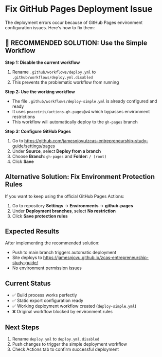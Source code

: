 # Fix GitHub Pages Deployment Issue

The deployment errors occur because of GitHub Pages environment configuration issues. Here's how to fix them:

## 🎯 RECOMMENDED SOLUTION: Use the Simple Workflow

**Step 1: Disable the current workflow**
1. Rename `.github/workflows/deploy.yml` to `.github/workflows/deploy.yml.disabled`
2. This prevents the problematic workflow from running

**Step 2: Use the working workflow**
- The file `.github/workflows/deploy-simple.yml` is already configured and ready
- It uses `peaceiris/actions-gh-pages@v4` which bypasses environment restrictions
- This workflow will automatically deploy to the `gh-pages` branch

**Step 3: Configure GitHub Pages**
1. Go to https://github.com/jamesnjovu/zcas-entrepreneurship-study-guide/settings/pages
2. Under **Source**, select **Deploy from a branch**
3. Choose **Branch**: `gh-pages` and **Folder**: `/ (root)`
4. Click **Save**

## Alternative Solution: Fix Environment Protection Rules

If you want to keep using the official GitHub Pages Actions:

1. Go to repository **Settings** → **Environments** → **github-pages**
2. Under **Deployment branches**, select **No restriction**
3. Click **Save protection rules**

## Expected Results

After implementing the recommended solution:
- Push to main branch triggers automatic deployment
- Site deploys to https://jamesnjovu.github.io/zcas-entrepreneurship-study-guide/
- No environment permission issues

## Current Status
- ✅ Build process works perfectly
- ✅ Static export configuration ready  
- ✅ Working deployment workflow created (`deploy-simple.yml`)
- ❌ Original workflow blocked by environment rules

## Next Steps
1. Rename `deploy.yml` to `deploy.yml.disabled`
2. Push changes to trigger the simple deployment workflow
3. Check Actions tab to confirm successful deployment
